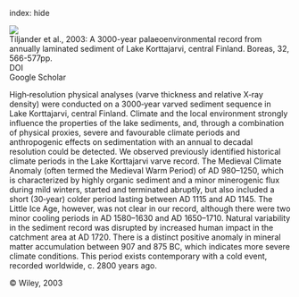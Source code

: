 index: hide

<div class="Citation">
    <div class="Citation-thumb CitationThumb-linked"  data-href="https://doi.org/10.1111/j.1502-3885.2003.tb01236.x">
      <img src="https://static.claimspace.cloud/climate-study-static/refs/thumbs/5/Tiljander_et_al_2003-thumb.png" />
    </div>

  <div class="Citation-body">
    <div class="Citation-text">Tiljander et al., 2003: A 3000-year palaeoenvironmental record from annually laminated sediment of Lake Korttajarvi, central Finland. <span class="Article-journal">Boreas, </span><span class="Article-volume">32, </span>566-577pp.</div>
    <div class="Citation-links">
      <div class="CitationLink" data-href="https://doi.org/10.1111/j.1502-3885.2003.tb01236.x">
        <div class="CitationLink-icon CitationLink-Doi"></div>
        <div class="CitationLink-text">DOI</div>
      </div>
      <div class="CitationLink" data-href="https://scholar.google.com/scholar?q=10.1111/j.1502-3885.2003.tb01236.x">
        <div class="CitationLink-icon CitationLink-Scholar"></div>
        <div class="CitationLink-text">Google Scholar</div>
      </div>
    </div>
  </div>
</div>

High‐resolution physical analyses (varve thickness and relative X‐ray density) were conducted on a 3000‐year varved sediment sequence in Lake Korttajarvi, central Finland. Climate and the local environment strongly influence the properties of the lake sediments, and, through a combination of physical proxies, severe and favourable climate periods and anthropogenic effects on sedimentation with an annual to decadal resolution could be detected. We observed previously identified historical climate periods in the Lake Korttajarvi varve record. The Medieval Climate Anomaly (often termed the Medieval Warm Period) of AD 980–1250, which is characterized by highly organic sediment and a minor minerogenic flux during mild winters, started and terminated abruptly, but also included a short (30‐year) colder period lasting between AD 1115 and AD 1145. The Little Ice Age, however, was not clear in our record, although there were two minor cooling periods in AD 1580–1630 and AD 1650–1710. Natural variability in the sediment record was disrupted by increased human impact in the catchment area at AD 1720. There is a distinct positive anomaly in mineral matter accumulation between 907 and 875 BC, which indicates more severe climate conditions. This period exists contemporary with a cold event, recorded worldwide, c. 2800 years ago.

<div class="Citation-copy">
&copy; Wiley, 2003
</div>